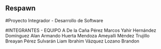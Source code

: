 ## Respawn
#Proyecto Integrador - Desarrollo de Software

#INTEGRANTES - EQUIPO A
  De la Caña Pérez Marcos Yahir
  Hernández Domínguez Alan Armando
  Huerta Mendoza Ameyalli
  Méndez Trujillo Breayan
  Pérez Sulvarán Liam Ibrahim
  Vázquez Lozano Brandon 
